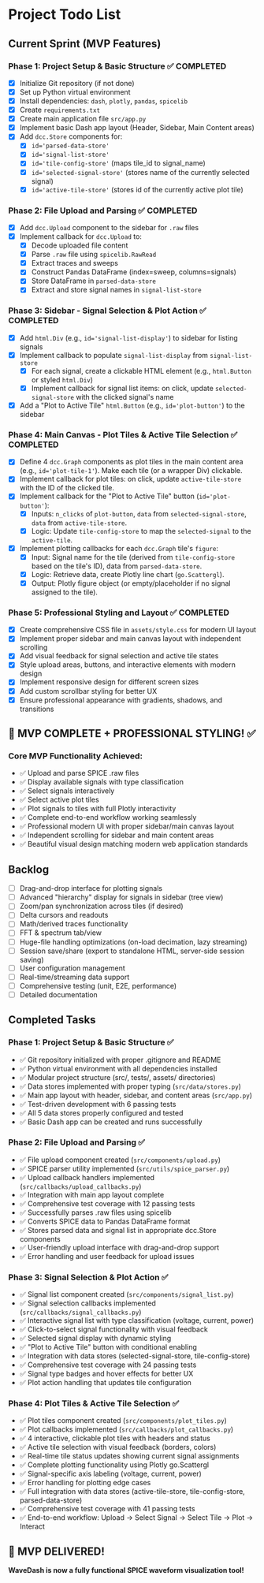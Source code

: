 # Project Todo List

## Current Sprint (MVP Features)

### Phase 1: Project Setup & Basic Structure ✅ COMPLETED
- [X] Initialize Git repository (if not done)
- [X] Set up Python virtual environment
- [X] Install dependencies: `dash`, `plotly`, `pandas`, `spicelib`
- [X] Create `requirements.txt`
- [X] Create main application file `src/app.py`
- [X] Implement basic Dash app layout (Header, Sidebar, Main Content areas)
- [X] Add `dcc.Store` components for:
  - [X] `id='parsed-data-store'`
  - [X] `id='signal-list-store'`
  - [X] `id='tile-config-store'` (maps tile_id to signal_name)
  - [X] `id='selected-signal-store'` (stores name of the currently selected signal)
  - [X] `id='active-tile-store'` (stores id of the currently active plot tile)

### Phase 2: File Upload and Parsing ✅ COMPLETED
- [X] Add `dcc.Upload` component to the sidebar for `.raw` files
- [X] Implement callback for `dcc.Upload` to:
  - [X] Decode uploaded file content
  - [X] Parse `.raw` file using `spicelib.RawRead`
  - [X] Extract traces and sweeps
  - [X] Construct Pandas DataFrame (index=sweep, columns=signals)
  - [X] Store DataFrame in `parsed-data-store`
  - [X] Extract and store signal names in `signal-list-store`

### Phase 3: Sidebar - Signal Selection & Plot Action ✅ COMPLETED
- [X] Add `html.Div` (e.g., `id='signal-list-display'`) to sidebar for listing signals
- [X] Implement callback to populate `signal-list-display` from `signal-list-store`
  - [X] For each signal, create a clickable HTML element (e.g., `html.Button` or styled `html.Div`)
  - [X] Implement callback for signal list items: on click, update `selected-signal-store` with the clicked signal's name
- [X] Add a "Plot to Active Tile" `html.Button` (e.g., `id='plot-button'`) to the sidebar

### Phase 4: Main Canvas - Plot Tiles & Active Tile Selection ✅ COMPLETED
- [X] Define 4 `dcc.Graph` components as plot tiles in the main content area (e.g., `id='plot-tile-1'`). Make each tile (or a wrapper Div) clickable.
- [X] Implement callback for plot tiles: on click, update `active-tile-store` with the ID of the clicked tile.
- [X] Implement callback for the "Plot to Active Tile" button (`id='plot-button'`):
  - [X] Inputs: `n_clicks` of `plot-button`, `data` from `selected-signal-store`, `data` from `active-tile-store`.
  - [X] Logic: Update `tile-config-store` to map the `selected-signal` to the `active-tile`.
- [X] Implement plotting callbacks for each `dcc.Graph` tile's `figure`:
  - [X] Input: Signal name for the tile (derived from `tile-config-store` based on the tile's ID), data from `parsed-data-store`.
  - [X] Logic: Retrieve data, create Plotly line chart (`go.Scattergl`).
  - [X] Output: Plotly figure object (or empty/placeholder if no signal assigned to the tile).

### Phase 5: Professional Styling and Layout ✅ COMPLETED
- [X] Create comprehensive CSS file in `assets/style.css` for modern UI layout
- [X] Implement proper sidebar and main canvas layout with independent scrolling
- [X] Add visual feedback for signal selection and active tile states
- [X] Style upload areas, buttons, and interactive elements with modern design
- [X] Implement responsive design for different screen sizes
- [X] Add custom scrollbar styling for better UX
- [X] Ensure professional appearance with gradients, shadows, and transitions

## 🎉 MVP COMPLETE + PROFESSIONAL STYLING! ✅

### Core MVP Functionality Achieved:
- ✅ Upload and parse SPICE .raw files
- ✅ Display available signals with type classification
- ✅ Select signals interactively
- ✅ Select active plot tiles
- ✅ Plot signals to tiles with full Plotly interactivity
- ✅ Complete end-to-end workflow working seamlessly
- ✅ Professional modern UI with proper sidebar/main canvas layout
- ✅ Independent scrolling for sidebar and main content areas
- ✅ Beautiful visual design matching modern web application standards

## Backlog
- [ ] Drag-and-drop interface for plotting signals
- [ ] Advanced "hierarchy" display for signals in sidebar (tree view)
- [ ] Zoom/pan synchronization across tiles (if desired)
- [ ] Delta cursors and readouts
- [ ] Math/derived traces functionality
- [ ] FFT & spectrum tab/view
- [ ] Huge-file handling optimizations (on-load decimation, lazy streaming)
- [ ] Session save/share (export to standalone HTML, server-side session saving)
- [ ] User configuration management
- [ ] Real-time/streaming data support
- [ ] Comprehensive testing (unit, E2E, performance)
- [ ] Detailed documentation

## Completed Tasks
### Phase 1: Project Setup & Basic Structure ✅
- ✅ Git repository initialized with proper .gitignore and README
- ✅ Python virtual environment with all dependencies installed
- ✅ Modular project structure (src/, tests/, assets/ directories)
- ✅ Data stores implemented with proper typing (`src/data/stores.py`)
- ✅ Main app layout with header, sidebar, and content areas (`src/app.py`)
- ✅ Test-driven development with 6 passing tests
- ✅ All 5 data stores properly configured and tested
- ✅ Basic Dash app can be created and runs successfully

### Phase 2: File Upload and Parsing ✅
- ✅ File upload component created (`src/components/upload.py`)
- ✅ SPICE parser utility implemented (`src/utils/spice_parser.py`)
- ✅ Upload callback handlers implemented (`src/callbacks/upload_callbacks.py`)
- ✅ Integration with main app layout complete
- ✅ Comprehensive test coverage with 12 passing tests
- ✅ Successfully parses .raw files using spicelib
- ✅ Converts SPICE data to Pandas DataFrame format
- ✅ Stores parsed data and signal list in appropriate dcc.Store components
- ✅ User-friendly upload interface with drag-and-drop support
- ✅ Error handling and user feedback for upload issues

### Phase 3: Signal Selection & Plot Action ✅
- ✅ Signal list component created (`src/components/signal_list.py`)
- ✅ Signal selection callbacks implemented (`src/callbacks/signal_callbacks.py`)
- ✅ Interactive signal list with type classification (voltage, current, power)
- ✅ Click-to-select signal functionality with visual feedback
- ✅ Selected signal display with dynamic styling
- ✅ "Plot to Active Tile" button with conditional enabling
- ✅ Integration with data stores (selected-signal-store, tile-config-store)
- ✅ Comprehensive test coverage with 24 passing tests
- ✅ Signal type badges and hover effects for better UX
- ✅ Plot action handling that updates tile configuration

### Phase 4: Plot Tiles & Active Tile Selection ✅
- ✅ Plot tiles component created (`src/components/plot_tiles.py`)
- ✅ Plot callbacks implemented (`src/callbacks/plot_callbacks.py`)
- ✅ 4 interactive, clickable plot tiles with headers and status
- ✅ Active tile selection with visual feedback (borders, colors)
- ✅ Real-time tile status updates showing current signal assignments
- ✅ Complete plotting functionality using Plotly go.Scattergl
- ✅ Signal-specific axis labeling (voltage, current, power)
- ✅ Error handling for plotting edge cases
- ✅ Full integration with data stores (active-tile-store, tile-config-store, parsed-data-store)
- ✅ Comprehensive test coverage with 41 passing tests
- ✅ End-to-end workflow: Upload → Select Signal → Select Tile → Plot → Interact

## 🚀 MVP DELIVERED!
**WaveDash is now a fully functional SPICE waveform visualization tool!** 